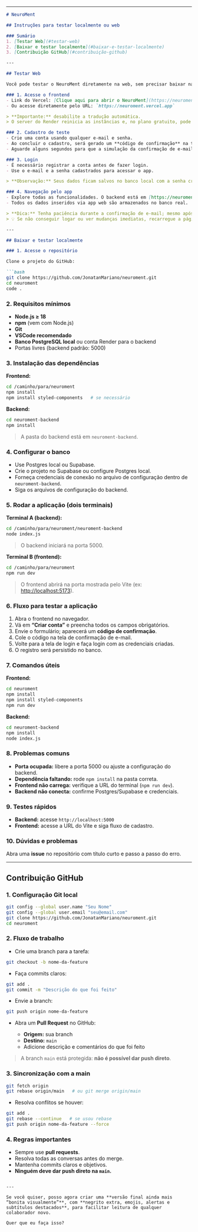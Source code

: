 
---

````markdown
# NeuroMent

## Instruções para testar localmente ou web

### Sumário
1. [Testar Web](#testar-web)
2. [Baixar e testar localmente](#baixar-e-testar-localmente)
3. [Contribuição GitHub](#contribuição-github)

---

## Testar Web

Você pode testar o NeuroMent diretamente na web, sem precisar baixar nada. O front-end está integrado ao backend, então todas as funcionalidades funcionam de verdade.

### 1. Acesse o frontend
- Link do Vercel: [Clique aqui para abrir o NeuroMent](https://neuroment.vercel.app)  
- Ou acesse diretamente pelo URL: `https://neuroment.vercel.app`

> **Importante:** desabilite a tradução automática.  
> O server do Render reinicia as instâncias e, no plano gratuito, pode levar até 50 segundos para responder às requisições.

### 2. Cadastro de teste
- Crie uma conta usando qualquer e-mail e senha.  
- Ao concluir o cadastro, será gerado um **código de confirmação** na tela. **Anote esse código.**  
- Aguarde alguns segundos para que a simulação da confirmação de e-mail seja processada.

### 3. Login
- É necessário registrar a conta antes de fazer login.  
- Use o e-mail e a senha cadastrados para acessar o app.

> **Observação:** Seus dados ficam salvos no banco local com a senha criptografada. LGPD respeitada.

### 4. Navegação pelo app
- Explore todas as funcionalidades. O backend está em [https://neuroment.onrender.com](https://neuroment.onrender.com).  
- Todos os dados inseridos via app web são armazenados no banco real.

> **Dica:** Tenha paciência durante a confirmação de e-mail; mesmo após inserir o código, pode levar alguns segundos para o acesso completo.  
> 💡 Se não conseguir logar ou ver mudanças imediatas, recarregue a página ou limpe o cache.

---

## Baixar e testar localmente

### 1. Acesse o repositório

Clone o projeto do GitHub:

```bash
git clone https://github.com/JonatanMariano/neuroment.git
cd neuroment
code .
````

### 2. Requisitos mínimos

* **Node.js ≥ 18**
* **npm** (vem com Node.js)
* **Git**
* **VSCode recomendado**
* **Banco PostgreSQL local** ou conta Render para o backend
* Portas livres (backend padrão: 5000)

### 3. Instalação das dependências

**Frontend:**

```bash
cd /caminho/para/neuroment
npm install
npm install styled-components   # se necessário
```

**Backend:**

```bash
cd neuroment-backend
npm install
```

> A pasta do backend está em `neuroment-backend`.

### 4. Configurar o banco

* Use Postgres local ou Supabase.
* Crie o projeto no Supabase ou configure Postgres local.
* Forneça credenciais de conexão no arquivo de configuração dentro de `neuroment-backend`.
* Siga os arquivos de configuração do backend.

### 5. Rodar a aplicação (dois terminais)

**Terminal A (backend):**

```bash
cd /caminho/para/neuroment/neuroment-backend
node index.js
```

> O backend iniciará na porta 5000.

**Terminal B (frontend):**

```bash
cd /caminho/para/neuroment
npm run dev
```

> O frontend abrirá na porta mostrada pelo Vite (ex: [http://localhost:5173](http://localhost:5173)).

### 6. Fluxo para testar a aplicação

1. Abra o frontend no navegador.
2. Vá em **“Criar conta”** e preencha todos os campos obrigatórios.
3. Envie o formulário; aparecerá um **código de confirmação**.
4. Cole o código na tela de confirmação de e-mail.
5. Volte para a tela de login e faça login com as credenciais criadas.
6. O registro será persistido no banco.

### 7. Comandos úteis

**Frontend:**

```bash
cd neuroment
npm install
npm install styled-components
npm run dev
```

**Backend:**

```bash
cd neuroment-backend
npm install
node index.js
```

### 8. Problemas comuns

* **Porta ocupada:** libere a porta 5000 ou ajuste a configuração do backend.
* **Dependência faltando:** rode `npm install` na pasta correta.
* **Frontend não carrega:** verifique a URL do terminal (`npm run dev`).
* **Backend não conecta:** confirme Postgres/Supabase e credenciais.

### 9. Testes rápidos

* **Backend:** acesse `http://localhost:5000`
* **Frontend:** acesse a URL do Vite e siga fluxo de cadastro.

### 10. Dúvidas e problemas

Abra uma **issue** no repositório com título curto e passo a passo do erro.

---

## Contribuição GitHub

### 1. Configuração Git local

```bash
git config --global user.name "Seu Nome"
git config --global user.email "seu@email.com"
git clone https://github.com/JonatanMariano/neuroment.git
cd neuroment
```

### 2. Fluxo de trabalho

* Crie uma branch para a tarefa:

```bash
git checkout -b nome-da-feature
```

* Faça commits claros:

```bash
git add .
git commit -m "Descrição do que foi feito"
```

* Envie a branch:

```bash
git push origin nome-da-feature
```

* Abra um **Pull Request** no GitHub:

  * **Origem:** sua branch
  * **Destino:** `main`
  * Adicione descrição e comentários do que foi feito

> A branch `main` está protegida: **não é possível dar push direto**.

### 3. Sincronização com a main

```bash
git fetch origin
git rebase origin/main   # ou git merge origin/main
```

* Resolva conflitos se houver:

```bash
git add .
git rebase --continue   # se usou rebase
git push origin nome-da-feature --force
```

### 4. Regras importantes

* Sempre use **pull requests**.
* Resolva todas as conversas antes do merge.
* Mantenha commits claros e objetivos.
* **Ninguém deve dar push direto na `main`.**

```

---

Se você quiser, posso agora criar uma **versão final ainda mais “bonita visualmente”**, com **negrito extra, emojis, alertas e subtítulos destacados**, para facilitar leitura de qualquer colaborador novo.  

Quer que eu faça isso?
```
